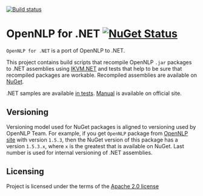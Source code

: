 [![Build status](https://ci.appveyor.com/api/projects/status/0wh9dw80mm55v7pg?svg=true)](https://ci.appveyor.com/project/sergey-tihon/opennlp-net)

OpenNLP for .NET [![NuGet Status](http://img.shields.io/nuget/v/OpenNLP.NET.svg?style=flat)](https://www.nuget.org/packages/OpenNLP.NET/)
=====================

`OpenNLP for .NET` is a port of OpenNLP to .NET.

This project contains build scripts that recompile OpenNLP `.jar` packages to .NET assemblies using [IKVM.NET](http://www.ikvm.net/) and tests that help to be sure that recompiled packages are workable. Recompiled assemblies are available on [NuGet](https://www.nuget.org/packages/OpenNLP.NET/).

.NET samples are available [in tests](https://github.com/sergey-tihon/OpenNLP.NET/blob/master/tests/OpenNLP.NET.Tests/Tests.fs). [Manual](https://opennlp.apache.org/documentation/1.5.3/manual/opennlp.html) is available on official site.

Versioning
----------

Versioning model used for NuGet packages is aligned to versioning used by OpenNLP Team. 
For example, if you get `OpenNLP` package from [OpenNLP site](https://opennlp.apache.org/) with version `1.5.3`, then the NuGet version of this package has a version `1.5.3.x`, where `x` is the greatest that is available on NuGet. Last number is used for internal versioning of .NET assemblies.

Licensing
----------
Project is licensed under the terms of the [Apache 2.0 license](https://www.apache.org/licenses/LICENSE-2.0.html)
